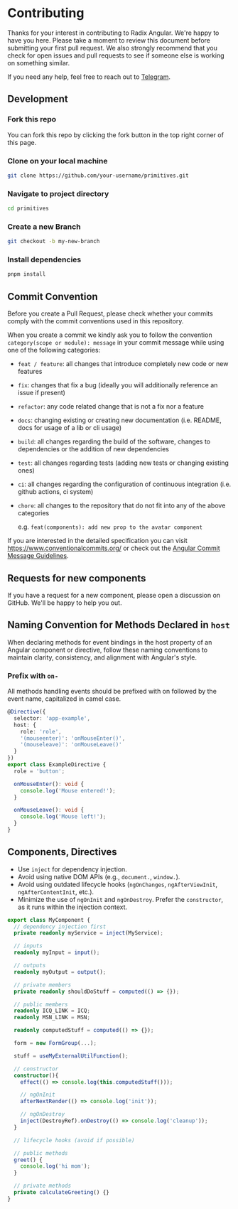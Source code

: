 # Contributing

Thanks for your interest in contributing to Radix Angular. We're happy to have you here.
Please take a moment to review this document before submitting your first pull request. We also strongly recommend that you check for open issues and pull requests to see if someone else is working on something similar.

If you need any help, feel free to reach out to [Telegram](https://t.me/radixng).

## Development

### Fork this repo

You can fork this repo by clicking the fork button in the top right corner of this page.

### Clone on your local machine

```bash
git clone https://github.com/your-username/primitives.git
```

### Navigate to project directory

```bash
cd primitives
```

### Create a new Branch

```bash
git checkout -b my-new-branch
```

### Install dependencies

```bash
pnpm install
```

## Commit Convention

Before you create a Pull Request, please check whether your commits comply with
the commit conventions used in this repository.

When you create a commit we kindly ask you to follow the convention
`category(scope or module): message` in your commit message while using one of
the following categories:

- `feat / feature`: all changes that introduce completely new code or new
  features
- `fix`: changes that fix a bug (ideally you will additionally reference an
  issue if present)
- `refactor`: any code related change that is not a fix nor a feature
- `docs`: changing existing or creating new documentation (i.e. README, docs for
  usage of a lib or cli usage)
- `build`: all changes regarding the build of the software, changes to
  dependencies or the addition of new dependencies
- `test`: all changes regarding tests (adding new tests or changing existing
  ones)
- `ci`: all changes regarding the configuration of continuous integration (i.e.
  github actions, ci system)
- `chore`: all changes to the repository that do not fit into any of the above
  categories

  e.g. `feat(components): add new prop to the avatar component`

If you are interested in the detailed specification you can visit
https://www.conventionalcommits.org/ or check out the
[Angular Commit Message Guidelines](https://github.com/angular/angular/blob/22b96b9/CONTRIBUTING.md#-commit-message-guidelines).

## Requests for new components

If you have a request for a new component, please open a discussion on GitHub. We'll be happy to help you out.

## Naming Convention for Methods Declared in `host`

When declaring methods for event bindings in the host property of an Angular component or directive,
follow these naming conventions to maintain clarity, consistency, and alignment with Angular's style.

### Prefix with `on-`

All methods handling events should be prefixed with on followed by the event name, capitalized in camel case.

```typescript
@Directive({
  selector: 'app-example',
  host: {
    role: 'role',
    '(mouseenter)': 'onMouseEnter()',
    '(mouseleave)': 'onMouseLeave()'
  }
})
export class ExampleDirective {
  role = 'button';

  onMouseEnter(): void {
    console.log('Mouse entered!');
  }

  onMouseLeave(): void {
    console.log('Mouse left!');
  }
}
```

## Components, Directives

- Use `inject` for dependency injection.
- Avoid using native DOM APIs (e.g., `document.`, `window.`).
- Avoid using outdated lifecycle hooks (`ngOnChanges`, `ngAfterViewInit`, `ngAfterContentInit`, etc.).
- Minimize the use of `ngOnInit` and `ngOnDestroy`. Prefer the `constructor`, as it runs within the injection context.

```typescript
export class MyComponent {
  // dependency injection first
  private readonly myService = inject(MyService);

  // inputs
  readonly myInput = input();

  // outputs
  readonly myOutput = output();

  // private members
  private readonly shouldDoStuff = computed(() => {});

  // public members
  readonly ICQ_LINK = ICQ;
  readonly MSN_LINK = MSN;

  readonly computedStuff = computed(() => {});

  form = new FormGroup(...);

  stuff = useMyExternalUtilFunction();

  // constructor
  constructor(){
    effect(() => console.log(this.computedStuff()));

    // ngOnInit
    afterNextRender(() => console.log('init'));

    // ngOnDestroy
    inject(DestroyRef).onDestroy(() => console.log('cleanup'));
  }

  // lifecycle hooks (avoid if possible)

  // public methods
  greet() {
    console.log('hi mom');
  }

  // private methods
  private calculateGreeting() {}
}
```
